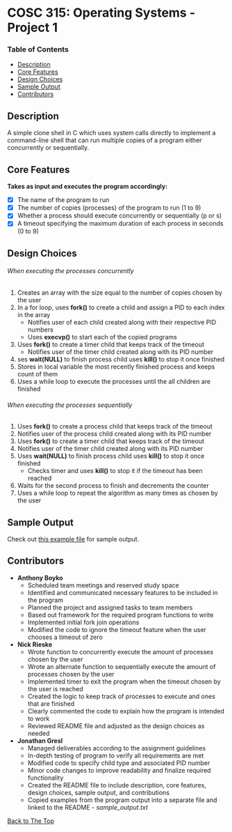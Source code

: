 # COSC 315: Operating Systems - Project 1

### Table of Contents
- [Description](#description)
- [Core Features](#core-features)
- [Design Choices](#design-choices)
- [Sample Output](#sample-output)
- [Contributors](#contributors)

## Description
A simple clone shell in C which uses system calls directly to implement a command-line shell that can run multiple copies of a program either concurrently or sequentially.

## Core Features
**Takes as input and executes the program accordingly:**
- [x] The name of the program to run
- [x] The number of copies (processes) of the program to run (1 to 9)
- [x] Whether a process should execute concurrently or sequentially (p or s)
- [x] A timeout specifying the maximum duration of each process in seconds (0 to 9)

## Design Choices
###### When executing the processes concurrently
  1. Creates an array with the size equal to the number of copies chosen by the user
  2. In a for loop, uses **fork()** to create a child and assign a PID to each index in the array
      - Notifies user of each child created along with their respective PID numbers
      - Uses **execvp()** to start each of the copied programs
  3. Uses **fork()** to create a timer child that keeps track of the timeout
      - Notifies user of the timer child created along with its PID number
  4. ses **wait(NULL)** to finish process child uses **kill()** to stop it once finished
  5. Stores in local variable the most recently finished process and keeps count of them
  6. Uses a while loop to execute the processes until the all children are finished

###### When executing the processes sequentially
  1. Uses **fork()** to create a process child that keeps track of the timeout
  2. Notifies user of the process child created along with its PID number
  3. Uses **fork()** to create a timer child that keeps track of the timeout
  4. Notifies user of the timer child created along with its PID number
  5. Uses **wait(NULL)** to finish process child uses **kill()** to stop it once finished
      - Checks timer and uses **kill()** to stop it if the timeout has been reached
  6. Waits for the second process to finish and decrements the counter
  7. Uses a while loop to repeat the algorithm as many times as chosen by the user

## Sample Output
Check out [this example file](sample_output.txt) for sample output.

## Contributors
- **Anthony Boyko**
  - Scheduled team meetings and reserved study space
  - Identified and communicated necessary features to be included in the program
  - Planned the project and assigned tasks to team members
  - Based out framework for the required program functions to write
  - Implemented initial fork join operations
  - Modified the code to ignore the timeout feature when the user chooses a timeout of zero
- **Nick Rieske**
  - Wrote function to concurrently execute the amount of processes chosen by the user
  - Wrote an alternate function to sequentially execute the amount of processes chosen by the user
  - Implemented timer to exit the program when the timeout chosen by the user is reached
  - Created the logic to keep track of processes to execute and ones that are finished
  - Clearly commented the code to explain how the program is intended to work
  - Reviewed README file and adjusted as the design choices as needed
- **Jonathan Gresl**
  - Managed deliverables according to the assignment guidelines
  - In-depth testing of program to verify all requirements are met
  - Modified code to specify child type and associated PID number
  - Minor code changes to improve readability and finalize required functionality
  - Created the README file to include description, core features, design choices, sample output, and contributions
  - Copied examples from the program output into a separate file and linked to the README - _sample_output.txt_

[Back to The Top](#cosc-315-operating-systems---project-1)
